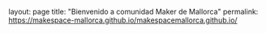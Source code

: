 layout: page
title: "Bienvenido a comunidad Maker de Mallorca"
permalink: https://makespace-mallorca.github.io/makespacemallorca.github.io/
